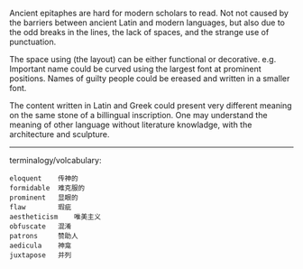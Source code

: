 Ancient epitaphes are hard for modern scholars to read. 
Not not caused by the barriers between ancient Latin and modern languages, 
  but also due to 
	the odd breaks in the lines, 
	the lack of spaces, 
	and the strange use of punctuation.

The space using (the layout) can be either functional or decorative.
	e.g. Important name could be curved using the largest font at prominent positions.
		Names of guilty people could be ereased and written in a smaller font.
		
The content written in Latin and Greek could present very different meaning 
  on the same stone of a billingual inscription. One may understand the meaning
  of other language without literature knowladge, with the architecture and sculpture.







----------------------
terminalogy/volcabulary:

	eloquent 	传神的
	formidable	难克服的
	prominent	显眼的
	flaw		瑕疵
	aestheticism	唯美主义
	obfuscate	混淆
	patrons		赞助人
	aedicula	神龛
	juxtapose	并列

